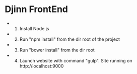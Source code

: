 # Djinn FrontEnd

* 1. Install Node.js
* 2. Run "npm install" from the dir root of the project
* 3. Run "bower install" from the dir root
* 4. Launch website with command "gulp". Site running on http://localhost:9000